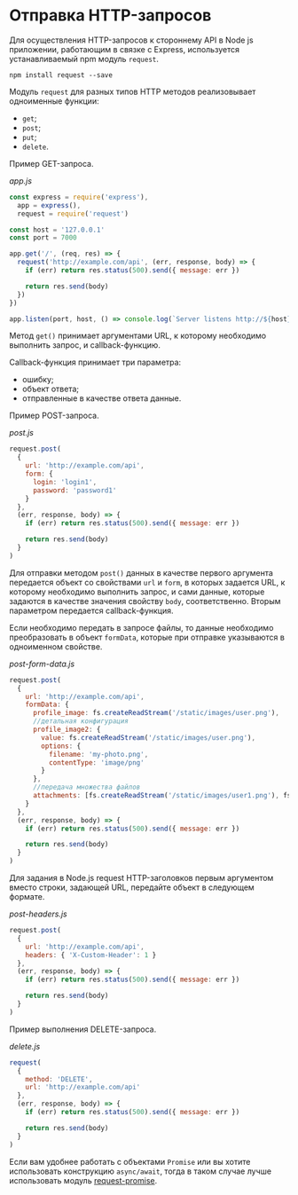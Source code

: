 # Отправка HTTP-запросов

Для осуществления HTTP-запросов к стороннему API в Node js приложении, работающим в связке с Express, используется устанавливаемый npm модуль `request`.

```
npm install request --save
```

Модуль `request` для разных типов HTTP методов реализовывает одноименные функции:

- `get`;
- `post`;
- `put`;
- `delete`.

Пример GET-запроса.

_app.js_

```js
const express = require('express'),
  app = express(),
  request = require('request')

const host = '127.0.0.1'
const port = 7000

app.get('/', (req, res) => {
  request('http://example.com/api', (err, response, body) => {
    if (err) return res.status(500).send({ message: err })

    return res.send(body)
  })
})

app.listen(port, host, () => console.log(`Server listens http://${host}:${port}`))
```

Метод `get()` принимает аргументами URL, к которому необходимо выполнить запрос, и callback-функцию.

Callback-функция принимает три параметра:

- ошибку;
- объект ответа;
- отправленные в качестве ответа данные.

Пример POST-запроса.

_post.js_

```js
request.post(
  {
    url: 'http://example.com/api',
    form: {
      login: 'login1',
      password: 'password1'
    }
  },
  (err, response, body) => {
    if (err) return res.status(500).send({ message: err })

    return res.send(body)
  }
)
```

Для отправки методом `post()` данных в качестве первого аргумента передается объект со свойствами `url` и `form`, в которых задается URL, к которому необходимо выполнить запрос, и сами данные, которые задаются в качестве значения свойству `body`, соответственно. Вторым параметром передается callback-функция.

Если необходимо передать в запросе файлы, то данные необходимо преобразовать в объект `formData`, которые при отправке указываются в одноименном свойстве.

_post-form-data.js_

```js
request.post(
  {
    url: 'http://example.com/api',
    formData: {
      profile_image: fs.createReadStream('/static/images/user.png'),
      //детальная конфигурация
      profile_image2: {
        value: fs.createReadStream('/static/images/user.png'),
        options: {
          filename: 'my-photo.png',
          contentType: 'image/png'
        }
      },
      //передача множества файлов
      attachments: [fs.createReadStream('/static/images/user1.png'), fs.createReadStream('/static/images/user2.png')]
    }
  },
  (err, response, body) => {
    if (err) return res.status(500).send({ message: err })

    return res.send(body)
  }
)
```

Для задания в Node.js request HTTP-заголовков первым аргументом вместо строки, задающей URL, передайте объект в следующем формате.

_post-headers.js_

```js
request.post(
  {
    url: 'http://example.com/api',
    headers: { 'X-Custom-Header': 1 }
  },
  (err, response, body) => {
    if (err) return res.status(500).send({ message: err })

    return res.send(body)
  }
)
```

Пример выполнения DELETE-запроса.

_delete.js_

```js
request(
  {
    method: 'DELETE',
    url: 'http://example.com/api'
  },
  (err, response, body) => {
    if (err) return res.status(500).send({ message: err })

    return res.send(body)
  }
)
```

Если вам удобнее работать с объектами `Promise` или вы хотите использовать конструкцию `async/await`, тогда в таком случае лучше использовать модуль [request-promise](request-promise.md).
